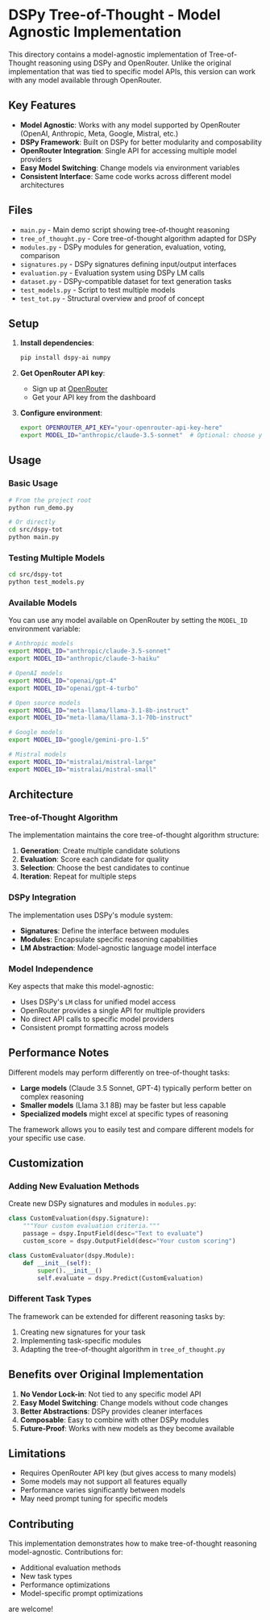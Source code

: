 # DSPy Tree-of-Thought - Model Agnostic Implementation

This directory contains a model-agnostic implementation of Tree-of-Thought reasoning using DSPy and OpenRouter. Unlike the original implementation that was tied to specific model APIs, this version can work with any model available through OpenRouter.

## Key Features

- **Model Agnostic**: Works with any model supported by OpenRouter (OpenAI, Anthropic, Meta, Google, Mistral, etc.)
- **DSPy Framework**: Built on DSPy for better modularity and composability
- **OpenRouter Integration**: Single API for accessing multiple model providers
- **Easy Model Switching**: Change models via environment variables
- **Consistent Interface**: Same code works across different model architectures

## Files

- `main.py` - Main demo script showing tree-of-thought reasoning
- `tree_of_thought.py` - Core tree-of-thought algorithm adapted for DSPy
- `modules.py` - DSPy modules for generation, evaluation, voting, comparison
- `signatures.py` - DSPy signatures defining input/output interfaces
- `evaluation.py` - Evaluation system using DSPy LM calls
- `dataset.py` - DSPy-compatible dataset for text generation tasks
- `test_models.py` - Script to test multiple models
- `test_tot.py` - Structural overview and proof of concept

## Setup

1. **Install dependencies**:
   ```bash
   pip install dspy-ai numpy
   ```

2. **Get OpenRouter API key**:
   - Sign up at [OpenRouter](https://openrouter.ai)
   - Get your API key from the dashboard

3. **Configure environment**:
   ```bash
   export OPENROUTER_API_KEY="your-openrouter-api-key-here"
   export MODEL_ID="anthropic/claude-3.5-sonnet"  # Optional: choose your model
   ```

## Usage

### Basic Usage

```bash
# From the project root
python run_demo.py

# Or directly
cd src/dspy-tot
python main.py
```

### Testing Multiple Models

```bash
cd src/dspy-tot
python test_models.py
```

### Available Models

You can use any model available on OpenRouter by setting the `MODEL_ID` environment variable:

```bash
# Anthropic models
export MODEL_ID="anthropic/claude-3.5-sonnet"
export MODEL_ID="anthropic/claude-3-haiku"

# OpenAI models  
export MODEL_ID="openai/gpt-4"
export MODEL_ID="openai/gpt-4-turbo"

# Open source models
export MODEL_ID="meta-llama/llama-3.1-8b-instruct"
export MODEL_ID="meta-llama/llama-3.1-70b-instruct"

# Google models
export MODEL_ID="google/gemini-pro-1.5"

# Mistral models
export MODEL_ID="mistralai/mistral-large"
export MODEL_ID="mistralai/mistral-small"
```

## Architecture

### Tree-of-Thought Algorithm

The implementation maintains the core tree-of-thought algorithm structure:

1. **Generation**: Create multiple candidate solutions
2. **Evaluation**: Score each candidate for quality
3. **Selection**: Choose the best candidates to continue
4. **Iteration**: Repeat for multiple steps

### DSPy Integration

The implementation uses DSPy's module system:

- **Signatures**: Define the interface between modules
- **Modules**: Encapsulate specific reasoning capabilities
- **LM Abstraction**: Model-agnostic language model interface

### Model Independence

Key aspects that make this model-agnostic:

- Uses DSPy's `LM` class for unified model access
- OpenRouter provides a single API for multiple providers
- No direct API calls to specific model providers
- Consistent prompt formatting across models

## Performance Notes

Different models may perform differently on tree-of-thought tasks:

- **Large models** (Claude 3.5 Sonnet, GPT-4) typically perform better on complex reasoning
- **Smaller models** (Llama 3.1 8B) may be faster but less capable
- **Specialized models** might excel at specific types of reasoning

The framework allows you to easily test and compare different models for your specific use case.

## Customization

### Adding New Evaluation Methods

Create new DSPy signatures and modules in `modules.py`:

```python
class CustomEvaluation(dspy.Signature):
    """Your custom evaluation criteria."""
    passage = dspy.InputField(desc="Text to evaluate")
    custom_score = dspy.OutputField(desc="Your custom scoring")

class CustomEvaluator(dspy.Module):
    def __init__(self):
        super().__init__()
        self.evaluate = dspy.Predict(CustomEvaluation)
```

### Different Task Types

The framework can be extended for different reasoning tasks by:

1. Creating new signatures for your task
2. Implementing task-specific modules
3. Adapting the tree-of-thought algorithm in `tree_of_thought.py`

## Benefits over Original Implementation

1. **No Vendor Lock-in**: Not tied to any specific model API
2. **Easy Model Switching**: Change models without code changes
3. **Better Abstractions**: DSPy provides cleaner interfaces
4. **Composable**: Easy to combine with other DSPy modules
5. **Future-Proof**: Works with new models as they become available

## Limitations

- Requires OpenRouter API key (but gives access to many models)
- Some models may not support all features equally
- Performance varies significantly between models
- May need prompt tuning for specific models

## Contributing

This implementation demonstrates how to make tree-of-thought reasoning model-agnostic. Contributions for:

- Additional evaluation methods
- New task types
- Performance optimizations
- Model-specific prompt optimizations

are welcome!